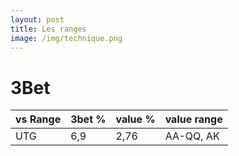 ```yaml
---
layout: post
title: Les ranges
image: /img/technique.png
---
```


# 3Bet

vs Range|3bet %|value %|value range
-|-|-|-
UTG|6,9|2,76|AA-QQ, AK


<!--stackedit_data:
eyJoaXN0b3J5IjpbLTEyMDkyODY2NzYsMTkxMzI3MjY4NiwxMz
E1OTEzMzksNzMwOTk4MTE2XX0=
-->